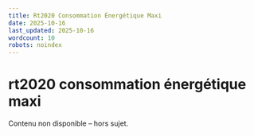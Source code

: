 ```yaml
---
title: Rt2020 Consommation Énergétique Maxi
date: 2025-10-16
last_updated: 2025-10-16
wordcount: 10
robots: noindex
---
```


# rt2020 consommation énergétique maxi

Contenu non disponible – hors sujet.